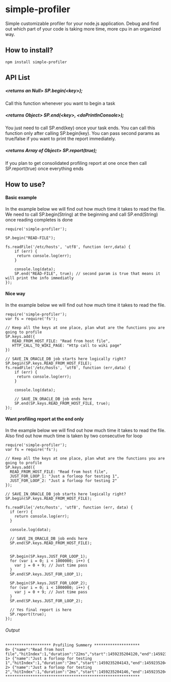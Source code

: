 # simple-profiler
Simple customizable profiler for your node.js application. Debug and find out which part of your code is taking more time, more cpu in an organized way.

## How to install?
    npm install simple-profiler

## API List
##### &lt;returns an Null&gt; SP.begin(&lt;key&gt;);
 Call this function whenever you want to begin a task
##### &lt;returns Object&gt; SP.end(&lt;key&gt;, &lt;doPrintInConsole&gt;);
 You just need to call SP.end(key) once your task ends. You can call this function only after calling SP.begin(key). You can pass second params as true/false if you want to print the report immediately.
 
##### &lt;returns Array of Object&gt; SP.report(true);
 If you plan to get consolidated profiling report at one once then call SP.report(true) once everything ends

## How to use?

#### Basic example
 In the example below we will find out how much time it takes to read the file. We need to call SP.begin(String) at the beginning and call SP.end(String) once reading completes is done
    
    require('simple-profiler');
    
    SP.begin("READ-FILE");
        
    fs.readFile('/etc/hosts', 'utf8', function (err,data) {
        if (err) {
         return console.log(err);
        }
        
        console.log(data);
        SP.end("READ-FILE", true); // second param is true that means it will print the info immediatly
    });
 
#### Nice way
In the example below we will find out how much time it takes to read the file.
     
    require('simple-profiler');
    var fs = require('fs');
    
    // Keep all the keys at one place, plan what are the functions you are going to profile
    SP.keys.add({
       READ_FROM_HOST_FILE: "Read from host file",
       HTTP_CALL_TO_WIKI_PAGE: "Http call to wiki page"
    })
    
    // SAVE_IN_ORACLE_DB job starts here logically right?
    SP.begin(SP.keys.READ_FROM_HOST_FILE);
    fs.readFile('/etc/hosts', 'utf8', function (err,data) {
        if (err) {
         return console.log(err);
        }
        
        console.log(data);
        
        // SAVE_IN_ORACLE_DB job ends here
        SP.end(SP.keys.READ_FROM_HOST_FILE, true);
    });
    
#### Want profiling report at the end only
 In the example below we will find out how much time it takes to read the file. Also find out how much time is taken by two consecutive for loop
 
    require('simple-profiler');
    var fs = require('fs');
    
    // Keep all the keys at one place, plan what are the functions you are going to profile
    SP.keys.add({
      READ_FROM_HOST_FILE: "Read from host file",
      JUST_FOR_LOOP_1: "Just a forloop for testing 1",
      JUST_FOR_LOOP_2: "Just a forloop for testing 2"
    });
    
    // SAVE_IN_ORACLE_DB job starts here logically right?
    SP.begin(SP.keys.READ_FROM_HOST_FILE);
    
    fs.readFile('/etc/hosts', 'utf8', function (err, data) {
      if (err) {
        return console.log(err);
      }
    
      console.log(data);
    
      // SAVE_IN_ORACLE_DB job ends here
      SP.end(SP.keys.READ_FROM_HOST_FILE);
    
    
      SP.begin(SP.keys.JUST_FOR_LOOP_1);
      for (var i = 0; i < 1000000; i++) {
        var j = 0 + 9; // Just time pass
      }
      SP.end(SP.keys.JUST_FOR_LOOP_1);
    
      SP.begin(SP.keys.JUST_FOR_LOOP_2);
      for (var i = 0; i < 1000000; i++) {
        var j = 0 + 9; // Just time pass
      }
      SP.end(SP.keys.JUST_FOR_LOOP_2);
    
      // Yes final report is here
      SP.report(true);
    });
###### Output
    ******************** Profiling Summery ********************
    0> {"name":"Read from host file","hitIndex":1,"duration":"22ms","start":1459235204120,"end":1459235204142}
    1> {"name":"Just a forloop for testing 1","hitIndex":1,"duration":"2ms","start":1459235204143,"end":1459235204145}
    2> {"name":"Just a forloop for testing 2","hitIndex":1,"duration":"2ms","start":1459235204146,"end":1459235204148}
    ***********************************************************
    